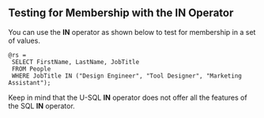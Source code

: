

## Testing for Membership with the IN Operator

You can use the **IN** operator as shown below to test for membership in a set of values.

```
@rs =
 SELECT FirstName, LastName, JobTitle
 FROM People
 WHERE JobTitle IN ("Design Engineer", "Tool Designer", "Marketing Assistant");
```



Keep in mind that the U-SQL **IN** operator does not offer all the features of the SQL **IN** operator.

